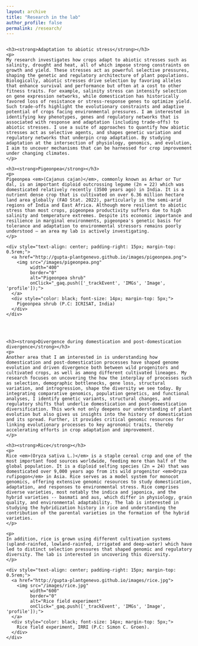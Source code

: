 ```yaml
---
layout: archive
title: "Research in the lab"
author_profile: false
permalink: /research/
---
```


<!-- two-column responsive layout -->
<div style="display: flex; gap: 2rem; align-items: flex-start; flex-wrap: wrap;">

  <!-- LEFT COLUMN -->
  <div style="flex: 1 1 320px; min-width: 300px;">

    <h3><strong>Adaptation to abiotic stress</strong></h3>
    <p>
    My research investigates how crops adapt to abiotic stresses such as salinity, drought and heat, all of which impose strong constraints on growth and yield. These stresses act as powerful selective pressures, shaping the genetic and regulatory architecture of plant populations. Biologically, abiotic stresses drive selection by favoring alleles that enhance survival and performance but often at a cost to other fitness traits. For example, salinity stress can intensify selection on gene expression networks, while domestication has historically favored loss of resistance or stress-response genes to optimize yield. Such trade-offs highlight the evolutionary constraints and adaptive potential of crops facing environmental pressures. I am interested in identifying key phenotypes, genes and regulatory networks that is associated with response and adaptation (including trade-offs) to abiotic stresses. I use a suite of approaches to quantify how abiotic stresses act as selective agents, and shapes genetic variation and regulatory networks that underpin crop adaptation. By studying adaptation at the intersection of physiology, genomics, and evolution, I aim to uncover mechanisms that can be harnessed for crop improvement under changing climates.
    </p>

    <h3><strong>Pigeonpea</strong></h3>
    <p>
    Pigeonpea <em>(Cajanus cajan)</em>, commonly known as Arhar or Tur dal, is an important diploid outcrossing legume (2n = 22) which was domesticated relatively recently (3500 years ago) in India. It is a nutrient dense crop that is cultivated on over 6.36 million hectare land area globally (FAO Stat. 2022), particularly in the semi-arid regions of India and East Africa. Although more resilient to abiotic stress than most crops, pigeonpea productivity suffers due to high salinity and temperature extremes. Despite its economic importance and resilience in marginal environments, pigeonpea's genetic basis for tolerance and adaptation to environmental stressors remains poorly understood — an area my lab is actively investigating.
    </p>

    <div style="text-align: center; padding-right: 15px; margin-top: 0.5rem;">
      <a href="http://gupta-plantgenevo.github.io/images/pigeonpea.png">
        <img src="/images/pigeonpea.png" 
             width="400" 
             border="0" 
             alt="Pigeonpea shrub"
             onClick="_gaq.push(['_trackEvent', 'IMGs', 'Image', 'profile']);">
      </a>
      <div style="color: black; font-size: 14px; margin-top: 5px;">
        Pigeonpea shrub (P.C: ICRISAT, India)
      </div>
    </div>

  </div> <!-- /left column -->


  <!-- RIGHT COLUMN -->
  <div style="flex: 1 1 320px; min-width: 300px;">

    <h3><strong>Divergence during domestication and post-domestication divergence</strong></h3>
    <p>
    Another area that I am interested in is understanding how domestication and post-domestication processes have shaped genome evolution and driven divergence both between wild progenitors and cultivated crops, as well as among different cultivated lineages. My research focuses on uncovering the how the interplay of processes such as selection, demographic bottlenecks, gene loss, structural variation, and introgression, shape the diversity we see today. By integrating comparative genomics, population genetics, and functional analyses, I identify genetic variants, structural changes, and regulatory shifts that underlie domestication and post-domestication diversification. This work not only deepens our understanding of plant evolution but also gives us insights into the history of domestication and its spread. Further, it provides critical genomic resources for linking evolutionary processes to key agronomic traits, thereby accelerating efforts in crop adaptation and improvement.
    </p>

    <h3><strong>Rice</strong></h3>
    <p>
    Rice <em>(Oryza sativa L.)</em> is a staple cereal crop and one of the most important food sources worldwide, feeding more than half of the global population. It is a diploid selfing species (2n = 24) that was domesticated over 9,000 years ago from its wild progenitor <em>Oryza rufipogon</em> in Asia. Rice serves as a model system for monocot genomics, offering extensive genomic resources to study domestication, adaptation, and responses to environmental stress. Rice comprises diverse varieties, most notably the indica and japonica, and the hybrid varieties -- basmati and aus, which differ in physiology, grain quality, and environmental adaptability. The lab is interested in studying the hybridization history in rice and understanding the contribution of the parental varieties in the formation of the hybrid varieties.
    </p>

    <p>
    In addition, rice is grown using different cultivation systems (upland-rainfed, lowland-rainfed, irrigated and deep-water) which have led to distinct selection pressures that shaped genomic and regulatory diversity. The lab is interested in uncovering this diversity.
    </p>

    <div style="text-align: center; padding-right: 15px; margin-top: 0.5rem;">
      <a href="http://gupta-plantgenevo.github.io/images/rice.jpg">
        <img src="/images/rice.jpg" 
             width="600" 
             border="0" 
             alt="Rice field experiment"
             onClick="_gaq.push(['_trackEvent', 'IMGs', 'Image', 'profile']);">
      </a>
      <div style="color: black; font-size: 14px; margin-top: 5px;">
        Rice field experiment, IRRI (P.C: Simon C. Groen).
      </div>
    </div>

  </div> <!-- /right column -->

</div> <!-- /flex container -->
